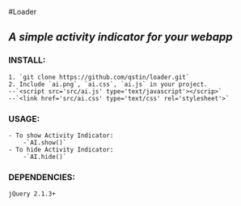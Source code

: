 #Loader

## _A simple activity indicator for your webapp_

### INSTALL:
    1. `git clone https://github.com/qstin/loader.git`
    2. Include `ai.png`, `ai.css`, `ai.js` in your project.
    --`<script src='src/ai.js' type='text/javascript'></scrip>`
    --`<link href='src/ai.css' type='text/css' rel='stylesheet'>`

### USAGE:
    - To show Activity Indicator:
        -`AI.show()`
    - To hide Activity Indicator:
        -`AI.hide()`

### DEPENDENCIES:
    jQuery 2.1.3+
